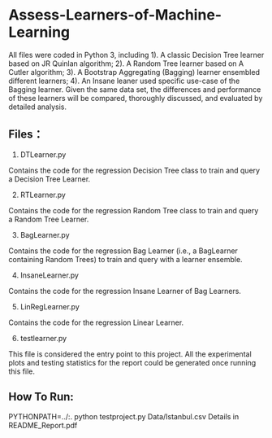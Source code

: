 # Assess-Learners-of-Machine-Learning

All files were coded in Python 3, including 1). A classic Decision Tree learner based on JR Quinlan algorithm; 2). A Random Tree learner based on A Cutler algorithm; 3). A Bootstrap Aggregating (Bagging) learner ensembled different learners; 4). An Insane leaner used specific use-case of the Bagging learner. Given the same data set, the differences and performance of these learners will be compared, thoroughly discussed, and evaluated by detailed analysis.

## Files：

1. DTLearner.py

Contains the code for the regression Decision Tree class to train and query a Decision Tree Learner. 

2. RTLearner.py

Contains the code for the regression Random Tree class to train and query a Random Tree Learner. 

3. BagLearner.py

Contains the code for the regression Bag Learner (i.e., a BagLearner containing Random Trees) to train and query with a learner ensemble.

4. InsaneLearner.py

Contains the code for the regression Insane Learner of Bag Learners.  

5. LinRegLearner.py

Contains the code for the regression Linear Learner.

6. testlearner.py

This file is considered the entry point to this project. All the experimental plots and testing statistics for the report could be generated once running this file.


## How To Run:    
                                                                           
PYTHONPATH=../:. python testproject.py Data/Istanbul.csv 
Details in README_Report.pdf